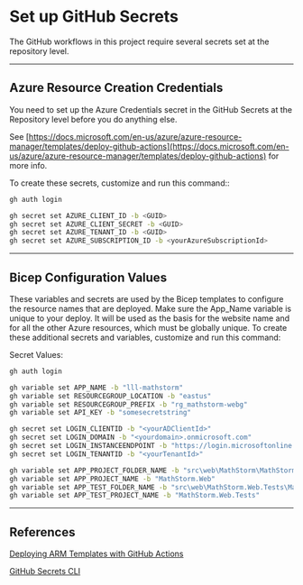 # Set up GitHub Secrets

The GitHub workflows in this project require several secrets set at the repository level.

---

## Azure Resource Creation Credentials

You need to set up the Azure Credentials secret in the GitHub Secrets at the Repository level before you do anything else.

See [https://docs.microsoft.com/en-us/azure/azure-resource-manager/templates/deploy-github-actions](https://docs.microsoft.com/en-us/azure/azure-resource-manager/templates/deploy-github-actions) for more info.

To create these secrets, customize and run this command::

``` bash
gh auth login

gh secret set AZURE_CLIENT_ID -b <GUID>
gh secret set AZURE_CLIENT_SECRET -b <GUID>
gh secret set AZURE_TENANT_ID -b <GUID>
gh secret set AZURE_SUBSCRIPTION_ID -b <yourAzureSubscriptionId>
```

---

## Bicep Configuration Values

These variables and secrets are used by the Bicep templates to configure the resource names that are deployed.  Make sure the App_Name variable is unique to your deploy. It will be used as the basis for the website name and for all the other Azure resources, which must be globally unique.
To create these additional secrets and variables, customize and run this command:

Secret Values:

``` bash
gh auth login

gh variable set APP_NAME -b "lll-mathstorm"
gh variable set RESOURCEGROUP_LOCATION -b "eastus"
gh variable set RESOURCEGROUP_PREFIX -b "rg_mathstorm-webg" 
gh variable set API_KEY -b "somesecretstring"

gh secret set LOGIN_CLIENTID -b "<yourADClientId>"
gh secret set LOGIN_DOMAIN -b "<yourdomain>.onmicrosoft.com"
gh secret set LOGIN_INSTANCEENDPOINT -b "https://login.microsoftonline.com/"
gh secret set LOGIN_TENANTID -b "<yourTenantId>"

gh variable set APP_PROJECT_FOLDER_NAME -b "src\web\MathStorm\MathStorm.Web"
gh variable set APP_PROJECT_NAME -b "MathStorm.Web"
gh variable set APP_TEST_FOLDER_NAME -b "src\web\MathStorm.Web.Tests\MathStorm.Web.Tests"
gh variable set APP_TEST_PROJECT_NAME -b "MathStorm.Web.Tests"
```

---

## References

[Deploying ARM Templates with GitHub Actions](https://docs.microsoft.com/en-us/azure/azure-resource-manager/templates/deploy-github-actions)

[GitHub Secrets CLI](https://cli.github.com/manual/gh_secret_set)
